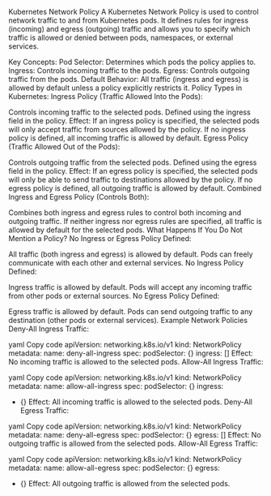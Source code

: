 Kubernetes Network Policy
A Kubernetes Network Policy is used to control network traffic to and from Kubernetes pods. It defines rules for ingress (incoming) and egress (outgoing) traffic and allows you to specify which traffic is allowed or denied between pods, namespaces, or external services.

Key Concepts:
Pod Selector: Determines which pods the policy applies to.
Ingress: Controls incoming traffic to the pods.
Egress: Controls outgoing traffic from the pods.
Default Behavior: All traffic (ingress and egress) is allowed by default unless a policy explicitly restricts it.
Policy Types in Kubernetes:
Ingress Policy (Traffic Allowed Into the Pods):

Controls incoming traffic to the selected pods.
Defined using the ingress field in the policy.
Effect: If an ingress policy is specified, the selected pods will only accept traffic from sources allowed by the policy.
If no ingress policy is defined, all incoming traffic is allowed by default.
Egress Policy (Traffic Allowed Out of the Pods):

Controls outgoing traffic from the selected pods.
Defined using the egress field in the policy.
Effect: If an egress policy is specified, the selected pods will only be able to send traffic to destinations allowed by the policy.
If no egress policy is defined, all outgoing traffic is allowed by default.
Combined Ingress and Egress Policy (Controls Both):

Combines both ingress and egress rules to control both incoming and outgoing traffic.
If neither ingress nor egress rules are specified, all traffic is allowed by default for the selected pods.
What Happens If You Do Not Mention a Policy?
No Ingress or Egress Policy Defined:

All traffic (both ingress and egress) is allowed by default.
Pods can freely communicate with each other and external services.
No Ingress Policy Defined:

Ingress traffic is allowed by default.
Pods will accept any incoming traffic from other pods or external sources.
No Egress Policy Defined:

Egress traffic is allowed by default.
Pods can send outgoing traffic to any destination (other pods or external services).
Example Network Policies
Deny-All Ingress Traffic:

yaml
Copy code
apiVersion: networking.k8s.io/v1
kind: NetworkPolicy
metadata:
  name: deny-all-ingress
spec:
  podSelector: {}
  ingress: []
Effect: No incoming traffic is allowed to the selected pods.
Allow-All Ingress Traffic:

yaml
Copy code
apiVersion: networking.k8s.io/v1
kind: NetworkPolicy
metadata:
  name: allow-all-ingress
spec:
  podSelector: {}
  ingress:
  - {}
Effect: All incoming traffic is allowed to the selected pods.
Deny-All Egress Traffic:

yaml
Copy code
apiVersion: networking.k8s.io/v1
kind: NetworkPolicy
metadata:
  name: deny-all-egress
spec:
  podSelector: {}
  egress: []
Effect: No outgoing traffic is allowed from the selected pods.
Allow-All Egress Traffic:

yaml
Copy code
apiVersion: networking.k8s.io/v1
kind: NetworkPolicy
metadata:
  name: allow-all-egress
spec:
  podSelector: {}
  egress:
  - {}
Effect: All outgoing traffic is allowed from the selected pods.
